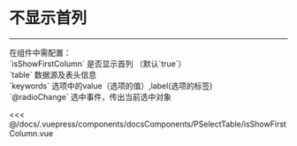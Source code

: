 # 不显示首列

---

<common-code-format>
  <docsComponents-PSelectTable-isShowFirstColumn slot="source"></docsComponents-PSelectTable-isShowFirstColumn>
  在组件中需配置：<br/>
  `isShowFirstColumn` 是否显示首列 （默认`true`） <br/>
`table` 数据源及表头信息<br/>
`keywords` 选项中的value（选项的值）,label(选项的标签)<br/>
`@radioChange` 选中事件，传出当前选中对象

<<< @/docs/.vuepress/components/docsComponents/PSelectTable/isShowFirstColumn.vue
</common-code-format>
